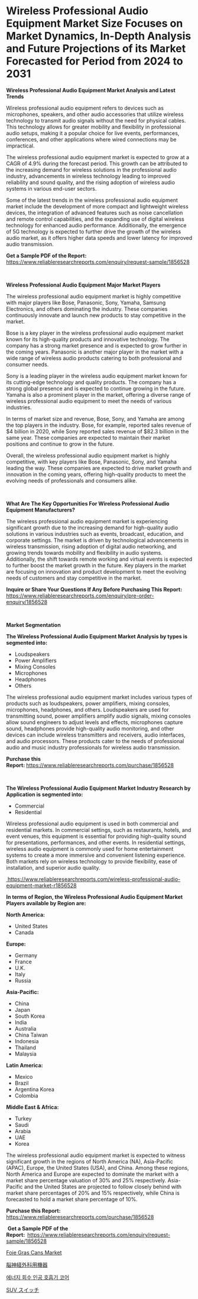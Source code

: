 <p><h1>Wireless Professional Audio Equipment Market Size Focuses on Market Dynamics, In-Depth Analysis and Future Projections of its Market Forecasted for Period from 2024 to 2031</h1></p><p><strong>Wireless Professional Audio Equipment Market Analysis and Latest Trends</strong></p>
<p><p>Wireless professional audio equipment refers to devices such as microphones, speakers, and other audio accessories that utilize wireless technology to transmit audio signals without the need for physical cables. This technology allows for greater mobility and flexibility in professional audio setups, making it a popular choice for live events, performances, conferences, and other applications where wired connections may be impractical.</p><p>The wireless professional audio equipment market is expected to grow at a CAGR of 4.9% during the forecast period. This growth can be attributed to the increasing demand for wireless solutions in the professional audio industry, advancements in wireless technology leading to improved reliability and sound quality, and the rising adoption of wireless audio systems in various end-user sectors.</p><p>Some of the latest trends in the wireless professional audio equipment market include the development of more compact and lightweight wireless devices, the integration of advanced features such as noise cancellation and remote control capabilities, and the expanding use of digital wireless technology for enhanced audio performance. Additionally, the emergence of 5G technology is expected to further drive the growth of the wireless audio market, as it offers higher data speeds and lower latency for improved audio transmission.</p></p>
<p><strong>Get a Sample PDF of the Report:&nbsp;</strong> <a href="https://www.reliableresearchreports.com/enquiry/request-sample/1856528">https://www.reliableresearchreports.com/enquiry/request-sample/1856528</a></p>
<p>&nbsp;</p>
<p><strong>Wireless Professional Audio Equipment Major Market Players</strong></p>
<p><p>The wireless professional audio equipment market is highly competitive with major players like Bose, Panasonic, Sony, Yamaha, Samsung Electronics, and others dominating the industry. These companies continuously innovate and launch new products to stay competitive in the market.</p><p>Bose is a key player in the wireless professional audio equipment market known for its high-quality products and innovative technology. The company has a strong market presence and is expected to grow further in the coming years. Panasonic is another major player in the market with a wide range of wireless audio products catering to both professional and consumer needs.</p><p>Sony is a leading player in the wireless audio equipment market known for its cutting-edge technology and quality products. The company has a strong global presence and is expected to continue growing in the future. Yamaha is also a prominent player in the market, offering a diverse range of wireless professional audio equipment to meet the needs of various industries.</p><p>In terms of market size and revenue, Bose, Sony, and Yamaha are among the top players in the industry. Bose, for example, reported sales revenue of $4 billion in 2020, while Sony reported sales revenue of $82.3 billion in the same year. These companies are expected to maintain their market positions and continue to grow in the future.</p><p>Overall, the wireless professional audio equipment market is highly competitive, with key players like Bose, Panasonic, Sony, and Yamaha leading the way. These companies are expected to drive market growth and innovation in the coming years, offering high-quality products to meet the evolving needs of professionals and consumers alike.</p></p>
<p>&nbsp;</p>
<p><strong>What Are The Key Opportunities For Wireless Professional Audio Equipment Manufacturers?</strong></p>
<p><p>The wireless professional audio equipment market is experiencing significant growth due to the increasing demand for high-quality audio solutions in various industries such as events, broadcast, education, and corporate settings. The market is driven by technological advancements in wireless transmission, rising adoption of digital audio networking, and growing trends towards mobility and flexibility in audio systems. Additionally, the shift towards remote working and virtual events is expected to further boost the market growth in the future. Key players in the market are focusing on innovation and product development to meet the evolving needs of customers and stay competitive in the market.</p></p>
<p><strong>Inquire or Share Your Questions If Any Before Purchasing This Report:</strong> <a href="https://www.reliableresearchreports.com/enquiry/pre-order-enquiry/1856528">https://www.reliableresearchreports.com/enquiry/pre-order-enquiry/1856528</a></p>
<p>&nbsp;</p>
<p><strong>Market Segmentation</strong></p>
<p><strong>The Wireless Professional Audio Equipment Market Analysis by types is segmented into:</strong></p>
<p><ul><li>Loudspeakers</li><li>Power Amplifiers</li><li>Mixing Consoles</li><li>Microphones</li><li>Headphones</li><li>Others</li></ul></p>
<p><p>The wireless professional audio equipment market includes various types of products such as loudspeakers, power amplifiers, mixing consoles, microphones, headphones, and others. Loudspeakers are used for transmitting sound, power amplifiers amplify audio signals, mixing consoles allow sound engineers to adjust levels and effects, microphones capture sound, headphones provide high-quality audio monitoring, and other devices can include wireless transmitters and receivers, audio interfaces, and audio processors. These products cater to the needs of professional audio and music industry professionals for wireless audio transmission.</p></p>
<p><strong>Purchase this Report:&nbsp;</strong><a href="https://www.reliableresearchreports.com/purchase/1856528">https://www.reliableresearchreports.com/purchase/1856528</a></p>
<p>&nbsp;</p>
<p><strong>The Wireless Professional Audio Equipment Market Industry Research by Application is segmented into:</strong></p>
<p><ul><li>Commercial</li><li>Residential</li></ul></p>
<p><p>Wireless professional audio equipment is used in both commercial and residential markets. In commercial settings, such as restaurants, hotels, and event venues, this equipment is essential for providing high-quality sound for presentations, performances, and other events. In residential settings, wireless audio equipment is commonly used for home entertainment systems to create a more immersive and convenient listening experience. Both markets rely on wireless technology to provide flexibility, ease of installation, and superior audio quality.</p></p>
<p><a href="https://www.reliableresearchreports.com/wireless-professional-audio-equipment-market-r1856528">&nbsp;https://www.reliableresearchreports.com/wireless-professional-audio-equipment-market-r1856528</a></p>
<p><strong>In terms of Region, the Wireless Professional Audio Equipment Market Players available by Region are:</strong></p>
<p>
    <p> <strong> North America: </strong>
        <ul>
            <li>United States</li>
            <li>Canada</li>
        </ul>
        </p> 
    <p> <strong> Europe: </strong>
        <ul>
            <li>Germany</li>
            <li>France</li>
            <li>U.K.</li>
            <li>Italy</li>
            <li>Russia</li>
        </ul>
        </p> 
    <p> <strong> Asia-Pacific: </strong>
        <ul>
            <li>China</li>
            <li>Japan</li>
            <li>South Korea</li>
            <li>India</li>
            <li>Australia</li>
            <li>China Taiwan</li>
            <li>Indonesia</li>
            <li>Thailand</li>
            <li>Malaysia</li>
        </ul>
        </p> 
    <p> <strong> Latin America: </strong>
        <ul>
            <li>Mexico</li>
            <li>Brazil</li>
            <li>Argentina Korea</li>
            <li>Colombia</li>
        </ul>
        </p> 
    <p> <strong> Middle East & Africa: </strong>
        <ul>
            <li>Turkey</li>
            <li>Saudi</li>
            <li>Arabia</li>
            <li>UAE</li>
            <li>Korea</li>
        </ul>
    </p>
    </p>
<p><p>The wireless professional audio equipment market is expected to witness significant growth in the regions of North America (NA), Asia-Pacific (APAC), Europe, the United States (USA), and China. Among these regions, North America and Europe are expected to dominate the market with a market share percentage valuation of 30% and 25% respectively. Asia-Pacific and the United States are projected to follow closely behind with market share percentages of 20% and 15% respectively, while China is forecasted to hold a market share percentage of 10%.</p></p>
<p><strong>Purchase this Report: </strong><a href="https://www.reliableresearchreports.com/purchase/1856528">https://www.reliableresearchreports.com/purchase/1856528</a></p>
<p>&nbsp;<strong>Get a Sample PDF of the Report:&nbsp;&nbsp;</strong><a href="https://www.reliableresearchreports.com/enquiry/request-sample/1856528">https://www.reliableresearchreports.com/enquiry/request-sample/1856528</a></p>
<p><strong></strong></p>
<p><p><a href="https://github.com/AdrianaPaucek2023/Market-Research-Report-List-1/blob/main/foie-gras-cans-market.md">Foie Gras Cans Market</a></p><p><a href="https://medium.com/@josephmiller1959/%E7%A5%9E%E7%B5%8C%E5%A4%96%E7%A7%91%E6%89%8B%E8%A1%93%E7%94%A8%E3%81%AE%E6%A9%9F%E5%99%A8%E5%B8%82%E5%A0%B4%E8%A6%8F%E6%A8%A1%E3%81%AF-%E4%B8%96%E7%95%8C%E3%81%AE%E7%94%A3%E6%A5%AD%E3%81%AB%E3%81%8A%E3%81%91%E3%82%8B%E6%9C%80%E9%81%A9%E3%81%AA%E3%83%9E%E3%83%BC%E3%82%B1%E3%83%86%E3%82%A3%E3%83%B3%E3%82%B0%E3%83%81%E3%83%A3%E3%83%8D%E3%83%AB%E3%82%92%E7%A4%BA%E3%81%97%E3%81%A6%E3%81%84%E3%81%BE%E3%81%99-1b98b40aa403">脳神経外科用機器</a></p><p><a href="https://medium.com/@fly879567/%EC%97%90%EB%84%88%EC%A7%80-%ED%9A%8C%EC%88%98-%EB%B2%A4%ED%8B%B8%EB%A0%88%EC%9D%B4%ED%84%B0-%EC%BD%94%EC%96%B4-%EC%8B%9C%EC%9E%A5-%EB%B6%84%EC%84%9D-%EB%B0%8F-%EA%B7%9C%EB%AA%A8-%EC%98%88%EC%B8%A1%EC%9D%80-2024%EB%85%84%EB%B6%80%ED%84%B0-2031%EB%85%84%EA%B9%8C%EC%A7%80-%EC%A7%84%ED%96%89%EB%90%A9%EB%8B%88%EB%8B%A4-0468bc39c4de">에너지 회수 인공 호흡기 코어</a></p><p><a href="https://medium.com/@jarredmertz53/suv%E3%81%AE%E3%82%B9%E3%82%A4%E3%83%83%E3%83%81%E5%B8%82%E5%A0%B4%E5%88%86%E6%9E%90-%E3%81%9D%E3%81%AEcagr-%E5%B8%82%E5%A0%B4%E3%82%BB%E3%82%B0%E3%83%A1%E3%83%B3%E3%83%86%E3%83%BC%E3%82%B7%E3%83%A7%E3%83%B3-%E3%81%8A%E3%82%88%E3%81%B3%E3%82%B0%E3%83%AD%E3%83%BC%E3%83%90%E3%83%AB%E7%94%A3%E6%A5%AD%E3%81%AE%E6%A6%82%E8%A6%81-55e9992697b1">SUV スイッチ</a></p></p>